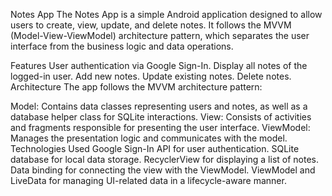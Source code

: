 Notes App
The Notes App is a simple Android application designed to allow users to create, view, update, and delete notes. It follows the MVVM (Model-View-ViewModel) architecture pattern, which separates the user interface from the business logic and data operations.

Features
User authentication via Google Sign-In.
Display all notes of the logged-in user.
Add new notes.
Update existing notes.
Delete notes.
Architecture
The app follows the MVVM architecture pattern:

Model: Contains data classes representing users and notes, as well as a database helper class for SQLite interactions.
View: Consists of activities and fragments responsible for presenting the user interface.
ViewModel: Manages the presentation logic and communicates with the model.
Technologies Used
Google Sign-In API for user authentication.
SQLite database for local data storage.
RecyclerView for displaying a list of notes.
Data binding for connecting the view with the ViewModel.
ViewModel and LiveData for managing UI-related data in a lifecycle-aware manner.


